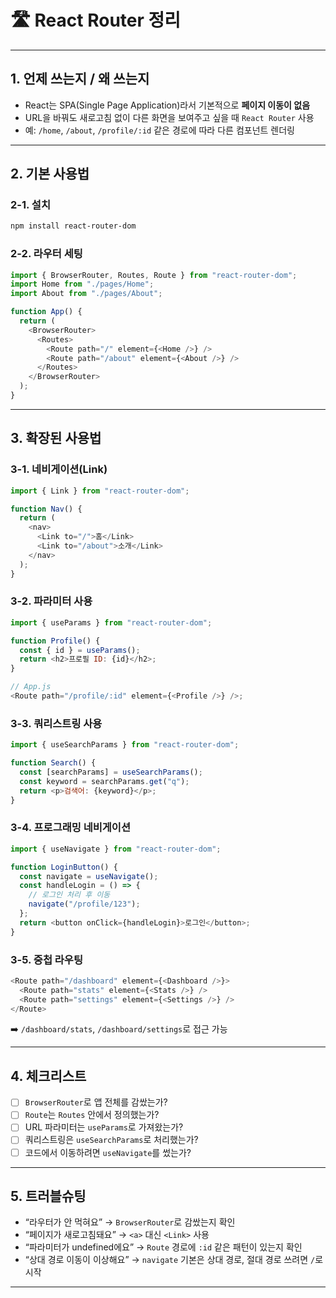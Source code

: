 # 🛣️ React Router 정리

---

## 1. 언제 쓰는지 / 왜 쓰는지

- React는 SPA(Single Page Application)라서 기본적으로 **페이지 이동이 없음**
- URL을 바꿔도 새로고침 없이 다른 화면을 보여주고 싶을 때 `React Router` 사용
- 예: `/home`, `/about`, `/profile/:id` 같은 경로에 따라 다른 컴포넌트 렌더링

---

## 2. 기본 사용법

### 2-1. 설치

```bash
npm install react-router-dom
```

### 2-2. 라우터 세팅

```js
import { BrowserRouter, Routes, Route } from "react-router-dom";
import Home from "./pages/Home";
import About from "./pages/About";

function App() {
  return (
    <BrowserRouter>
      <Routes>
        <Route path="/" element={<Home />} />
        <Route path="/about" element={<About />} />
      </Routes>
    </BrowserRouter>
  );
}
```

---

## 3. 확장된 사용법

### 3-1. 네비게이션(Link)

```js
import { Link } from "react-router-dom";

function Nav() {
  return (
    <nav>
      <Link to="/">홈</Link>
      <Link to="/about">소개</Link>
    </nav>
  );
}
```

### 3-2. 파라미터 사용

```js
import { useParams } from "react-router-dom";

function Profile() {
  const { id } = useParams();
  return <h2>프로필 ID: {id}</h2>;
}

// App.js
<Route path="/profile/:id" element={<Profile />} />;
```

### 3-3. 쿼리스트링 사용

```js
import { useSearchParams } from "react-router-dom";

function Search() {
  const [searchParams] = useSearchParams();
  const keyword = searchParams.get("q");
  return <p>검색어: {keyword}</p>;
}
```

### 3-4. 프로그래밍 네비게이션

```js
import { useNavigate } from "react-router-dom";

function LoginButton() {
  const navigate = useNavigate();
  const handleLogin = () => {
    // 로그인 처리 후 이동
    navigate("/profile/123");
  };
  return <button onClick={handleLogin}>로그인</button>;
}
```

### 3-5. 중첩 라우팅

```js
<Route path="/dashboard" element={<Dashboard />}>
  <Route path="stats" element={<Stats />} />
  <Route path="settings" element={<Settings />} />
</Route>
```

➡️ `/dashboard/stats`, `/dashboard/settings`로 접근 가능

---

## 4. 체크리스트

- [ ] `BrowserRouter`로 앱 전체를 감쌌는가?
- [ ] `Route`는 `Routes` 안에서 정의했는가?
- [ ] URL 파라미터는 `useParams`로 가져왔는가?
- [ ] 쿼리스트링은 `useSearchParams`로 처리했는가?
- [ ] 코드에서 이동하려면 `useNavigate`를 썼는가?

---

## 5. 트러블슈팅

- “라우터가 안 먹혀요” → `BrowserRouter`로 감쌌는지 확인
- “페이지가 새로고침돼요” → `<a>` 대신 `<Link>` 사용
- “파라미터가 undefined에요” → `Route` 경로에 `:id` 같은 패턴이 있는지 확인
- “상대 경로 이동이 이상해요” → `navigate` 기본은 상대 경로, 절대 경로 쓰려면 `/`로 시작

---
